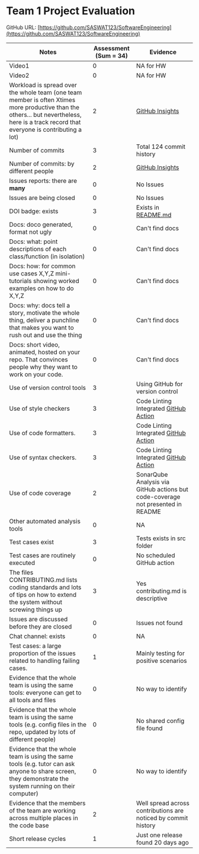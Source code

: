 # Team 1 Project Evaluation

GitHub URL: [https://github.com/SASWAT123/SoftwareEngineering](https://github.com/SASWAT123/SoftwareEngineering)

|Notes|Assessment (Sum = 34)|Evidence|
|-----|----------|--------|
|Video1|0|NA for HW|
|Video2|0|NA for HW|
|Workload is spread over the whole team (one team member is often Xtimes more productive than the others... but nevertheless, here is a track record that everyone is contributing a lot)|2|[GitHub Insights](https://github.com/SASWAT123/SoftwareEngineering/graphs/contributors)|
|Number of commits|3|Total 124 commit history|
|Number of commits: by different people|2|[GitHub Insights](https://github.com/SASWAT123/SoftwareEngineering/graphs/contributors)|
|Issues reports: there are **many**|0|No Issues|
|Issues are being closed|0|No Issues|
|DOI badge: exists|3|Exists in [README.md](https://github.com/SASWAT123/SoftwareEngineering/blob/master/README.md)|
|Docs: doco generated, format not ugly |0|Can't find docs|
|Docs: what: point descriptions of each class/function (in isolation) |0|Can't find docs|
|Docs: how: for common use cases X,Y,Z mini-tutorials showing worked examples on how to do X,Y,Z|0|Can't find docs|
|Docs: why: docs tell a story, motivate the whole thing, deliver a punchline that makes you want to rush out and use the thing|0|Can't find docs|
|Docs: short video, animated, hosted on your repo. That convinces people why they want to work on your code.|0|Can't find docs|
|Use of version control tools|3|Using GitHub for version control|
|Use of style checkers |3|Code Linting Integrated [GitHub Action](https://github.com/SASWAT123/SoftwareEngineering/actions/workflows/linter.yml)|
|Use of code formatters. |3|Code Linting Integrated [GitHub Action](https://github.com/SASWAT123/SoftwareEngineering/actions/workflows/linter.yml)|
|Use of syntax checkers. |3|Code Linting Integrated [GitHub Action](https://github.com/SASWAT123/SoftwareEngineering/actions/workflows/linter.yml)|
|Use of code coverage |2|SonarQube Analysis via GitHub actions but code-coverage not presented in README|
|Other automated analysis tools|0|NA|
|Test cases exist|3|Tests exists in src folder|
|Test cases are routinely executed|0|No scheduled GitHub action|
|The files CONTRIBUTING.md lists coding standards and lots of tips on how to extend the system without screwing things up|3|Yes contributing.md is descriptive|
|Issues are discussed before they are closed|0|Issues not found|
|Chat channel: exists|0|NA|
|Test cases: a large proportion of the issues related to handling failing cases.|1|Mainly testing for positive scenarios|
|Evidence that the whole team is using the same tools: everyone can get to all tools and files|0|No way to identify|
|Evidence that the whole team is using the same tools (e.g. config files in the repo, updated by lots of different people)|0|No shared config file found|
|Evidence that the whole team is using the same tools (e.g. tutor can ask anyone to share screen, they demonstrate the system running on their computer)|0|No way to identify|
|Evidence that the members of the team are working across multiple places in the code base|2|Well spread across contributions are noticed by commit history|
|Short release cycles |1|Just one release found 20 days ago|
